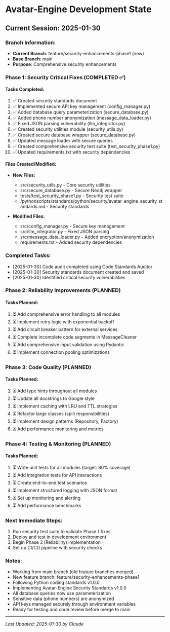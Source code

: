 # Avatar-Engine Development State

## Current Session: 2025-01-30

### Branch Information:
- **Current Branch**: feature/security-enhancements-phase1 (new)
- **Base Branch**: main
- **Purpose**: Comprehensive security enhancements

### Phase 1: Security Critical Fixes (COMPLETED ✅)

#### Tasks Completed:
1. ✅ Created security standards document
2. ✅ Implemented secure API key management (config_manager.py)
3. ✅ Added database query parameterization (secure_database.py)
4. ✅ Added phone number anonymization (message_data_loader.py)
5. ✅ Fixed JSON parsing vulnerability (llm_integrator.py)
6. ✅ Created security utilities module (security_utils.py)
7. ✅ Created secure database wrapper (secure_database.py)
8. ✅ Updated message loader with secure queries
9. ✅ Created comprehensive security test suite (test_security_phase1.py)
10. ✅ Updated requirements.txt with security dependencies

#### Files Created/Modified:
- **New Files:**
  - src/security_utils.py - Core security utilities
  - src/secure_database.py - Secure Neo4j wrapper
  - tests/test_security_phase1.py - Security test suite
  - /pythonscripts/standards/python/security/avatar_engine_security_standards.md - Security standards

- **Modified Files:**
  - src/config_manager.py - Secure key management
  - src/llm_integrator.py - Fixed JSON parsing
  - src/message_data_loader.py - Added encryption/anonymization
  - requirements.txt - Added security dependencies

### Completed Tasks:
- [2025-01-30] Code audit completed using Code Standards Auditor
- [2025-01-30] Security standards document created and saved
- [2025-01-30] Identified critical security vulnerabilities

### Phase 2: Reliability Improvements (PLANNED)

#### Tasks Planned:
1. ⏳ Add comprehensive error handling to all modules
2. ⏳ Implement retry logic with exponential backoff
3. ⏳ Add circuit breaker pattern for external services
4. ⏳ Complete incomplete code segments in MessageCleaner
5. ⏳ Add comprehensive input validation using Pydantic
6. ⏳ Implement connection pooling optimizations

### Phase 3: Code Quality (PLANNED)

#### Tasks Planned:
1. ⏳ Add type hints throughout all modules
2. ⏳ Update all docstrings to Google style
3. ⏳ Implement caching with LRU and TTL strategies
4. ⏳ Refactor large classes (split responsibilities)
5. ⏳ Implement design patterns (Repository, Factory)
6. ⏳ Add performance monitoring and metrics

### Phase 4: Testing & Monitoring (PLANNED)

#### Tasks Planned:
1. ⏳ Write unit tests for all modules (target: 80% coverage)
2. ⏳ Add integration tests for API interactions
3. ⏳ Create end-to-end test scenarios
4. ⏳ Implement structured logging with JSON format
5. ⏳ Set up monitoring and alerting
6. ⏳ Add performance benchmarks

### Next Immediate Steps:
1. Run security test suite to validate Phase 1 fixes
2. Deploy and test in development environment
3. Begin Phase 2 (Reliability) implementation
4. Set up CI/CD pipeline with security checks

### Notes:
- Working from main branch (old feature branches merged)
- New feature branch: feature/security-enhancements-phase1
- Following Python coding standards v1.0.0
- Implementing Avatar-Engine Security Standards v1.0.0
- All database queries now use parameterization
- Sensitive data (phone numbers) are anonymized
- API keys managed securely through environment variables
- Ready for testing and code review before merge to main

---
*Last Updated: 2025-01-30 by Claude*
